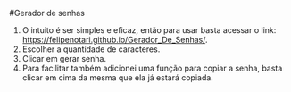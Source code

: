 #Gerador de senhas

1. O intuito é ser simples e eficaz, então para usar basta acessar o link: https://felipenotari.github.io/Gerador_De_Senhas/.
2. Escolher a quantidade de caracteres.
3. Clicar em gerar senha.
4. Para facilitar também adicionei uma função para copiar a senha, basta clicar em cima da mesma que ela já estará copiada.
